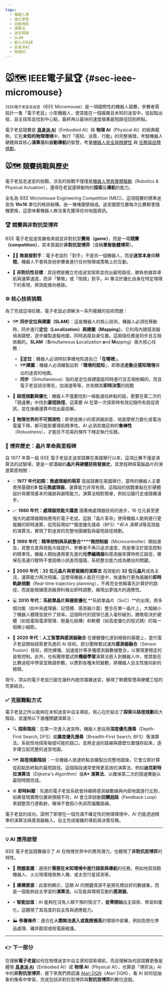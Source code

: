 ```yaml
---
tags:
  - 機器人學
  - 強化學習
  - 自動導航
  - 演算法
  - 迷宮探索
  - SLAM
  - 嵌入式系統
  - 具身派AI
  - 物理AI
---
```

# 🐭🗺️ IEEE電子鼠🏆 {#sec-ieee-micromouse}

`IEEE電子老鼠走迷宮`（IEEE Micromouse）是一項國際性的機器人競賽，參賽者需設計一隻「電子老鼠」小型機器人，使其能在一個複雜且未知的迷宮中，從起點出發，自主探索並找到中心點，最終再以最快的速度循著最短路徑回到終點。

電子老鼠競賽是 **[具身派 AI](08----embodied_ai.zh-hant)**（Embodied AI）與 **物理 AI**（Physical AI）的經典範例，它在**未知的物理環境**中，執行「感知、決策、行動」的完整循環，考驗機器人硬體與其核心**演算法**和**自動導航**的智慧，考量[機器人安全與穩健性](08-05-robot_safety_and_robustness.zh-hant) 與 [任務與目標規劃](08-06-robot_tasks_and_goals.zh-hant)。

## 🐭🗺️ 競賽挑戰與歷史

電子老鼠走迷宮的挑戰，涉及的挑戰不僅僅是[機器人學與實體驅動](08-01-robotics_and_physical_actuation.zh-hant)（Robotics & Physical Actuation），還得在老鼠邊移動時的**探索**及**導航**的能力。

全名為 IEEE Micromouse Engineering Competition (MEC)，這項競賽的標準迷宮為 **16x16** 單位的格狀結構，由一堵堵牆壁組成。迷宮牆壁位置每次比賽都會隨機更換，這意味著機器人無法事先獲得任何地圖資訊。

### 🏆 競賽與非對抗型博弈

IEEE 電子老鼠迷宮嚴格來說並非對抗型**賽局（game）**，而是一場**競賽（competition）**，其本質屬於**非對抗型博弈**（或稱**單智能體博弈**）。

- 🙅‍♂️ **無直接對手**：電子老鼠的「對手」不是另一個機器人，而是**迷宮本身**與**時間**。機器人不會與其他參賽者進行任何物理或策略上的互動。
    
- 🏁 **非對抗性目標**：其目標是獨立完成迷宮探索並找出最短路徑，勝負依據其導航與運算速度，而非「擊敗」或「阻撓」對手。AI 專注於優化自身在特定環境下的表現，將效能推向極致。
    

### ⚙️ 核心技術挑戰

為了完成這項任務，電子老鼠必須解決一系列複雜的技術問題：

- 🗺️ **同步定位與建圖（SLAM）**：這是機器人的核心技術。機器人必須在移動時，同步進行**定位（Localization）與建圖（Mapping）**。它利用內建感測器偵測牆壁，逐步繪製虛擬地圖，同時追蹤自身位置。這兩個任務是同步且互相依賴的。**SLAM**（**S**imultaneous **L**ocalization **a**nd **M**apping）兩大核心任務：
	- 📍**定位**：機器人必須時刻準確地知道自己「**在哪裡**」。
	- 🗺️**建圖**：機器人必須繪製出對「**環境的認知**」，即靠邊**走動**邊**感知環境**得出的迷宮的地圖。
	- **同步**（Simultaneous）指的是定位與建圖是同時進行且互相依賴的，而且電子老鼠該往哪去，加減速等等，亦突顯其**即時決策**的挑戰
    
- 🧭 **路徑規劃與優化**：機器人不僅要找到一條能通往終點的路，更要在第二次的「競速賽」中找到**最短路徑**。這需要 AI 在第一次探索時有效記錄所有路徑資訊，並在後續運算中找出最佳解。
    
- 🎢 **物理世界的不可預測性**：即使是微小的感測器誤差、地面摩擦力變化或電池電量下降，都可能影響導航精準性。AI 必須具備足夠的**魯棒性**（Robustness），才能在不完美的條件下穩定執行任務。
    

### 📜 博弈歷史：晶片革命與里程碑

自 1977 年第一屆 IEEE 電子老鼠走迷宮競賽在美國舉行以來，這項比賽不僅是演算法的試驗場，更是一部濃縮的**晶片與硬體技術發展史**。其里程碑與電腦晶片的演進緊密相關：

- 💡 **1977 年代初期：微處理器的萌芽** 首屆競賽在美國舉行，當時的機器人主要使用基礎的**8 位元微處理器**，運算能力非常有限。這階段的挑戰重點在於硬體設計與實現基本的循跡與避障能力，演算法相對簡單，例如沿牆行走或隨機漫步。
    
- 📈 **1980 年代：處理器效能大躍進** 隨著微處理器技術的進步，16 位元甚至更強大的處理器開始應用於電子老鼠。這股「晶片革命」使得機器人能夠進行更複雜的即時運算，從而採用如**廣度優先搜尋（BFS）**和 **A* 演算法**等高效能的演算法，實現了對迷宮的完整地圖繪製與最短路徑規劃。
    
- 🧩 **1990 年代：精準控制與系統整合****微控制器**（Microcontroller）開始普及，其整合度與效能大幅提升。參賽者不再只追求速度，而是專注於提高控制的精準性。機器人開始運用更先進的**光學編碼器**和感測器來實時修正路徑，確保在高速行駛時不會因微小誤差而撞牆，系統整合能力成為勝出的關鍵。
    
- 🚀 **2000 年代：32 位元晶片與更複雜的演算法** 高效能的 **32 位元晶片**成為主流，運算能力再次飛躍。這使得機器人能在行進中，快速執行更為複雜的**即時軌跡規劃**（Real-time trajectory planning），不再完全依賴事先計算好的路徑，而是能根據感測器資料做出即時調整，展現出更強大的適應性。
    
- 💻 **2010 年代：系統單晶片與極致優化** **系統單晶片（SoC）**的出現，將多個功能（如中央處理器、記憶體、感測器介面）整合在單一晶片上，大幅縮小了機器人體積並提升了效率。這個時代的競爭已進入毫秒級別，勝敗取決於硬體（如低電阻電源管理、輕量化結構）和軟體（如高度優化的程式碼）的每一個微小細節。
    
- 🧠 **2020 年代：人工智慧與感測器融合** 在硬體優化達到極致的基礎上，當代電子老鼠開始探索更先進的 AI 技術。部分團隊嘗試運用**感測器融合**（Sensor Fusion）技術，將陀螺儀、加速度計等多種感測器數據整合，以實現更穩定的姿態控制。此外，也有團隊嘗試將**機器學習**演算法嵌入到機器人中，使其能在比賽過程中學習並微調參數，以應對各種未知變數，將機器人自主性推向新的極限。
    

現今，頂尖的電子老鼠已能在幾秒內跑完複雜迷宮，展現了軟體智慧與硬體工程的完美結合。

### ✅ 克服難點方式

電子老鼠之所以能夠在未知迷宮中自主導航，核心在於結合了**探索**與**路徑規劃**兩大階段，並運用以下幾種關鍵演算法：

- 🔍 **探索階段**：在第一次進入迷宮時，機器人會採用**深度優先搜尋**（Depth-First Search, DFS）或**廣度優先搜尋**（Breadth-First Search, BFS）等演算法，系統性地探索每個可能的路口，並將走過的路線與牆壁位置儲存起來，逐步建立起完整的迷宮地圖。
    
- 🗺️ **路徑規劃階段**：一旦機器人抵達終點並繪製出完整地圖後，它會立即計算從起點到終點的最短路徑。這個階段通常使用更高效的演算法，例如**迪克斯特拉演算法**（Dijkstra's Algorithm）或**A* 演算法**，以確保第二次的競速賽能以最短時間完成。
    
- ⚙️ **即時糾錯**：先進的電子老鼠系統會持續將感測器數據與內部地圖進行比對。如果發現實際位置與預期不符，AI 會立即啟動**回饋迴路**（Feedback Loop）來調整其行進軌跡，確保不會因小失誤而偏離路線。
    

電子老鼠的成功，證明了即使在一個充滿不確定性的物理環境中，AI 仍能透過精準的演算法與感測器輸入，自主完成複雜的導航與決策任務。

***

### 💡 AI 應用啟發

IEEE 電子老鼠競賽展示了 AI 在物理世界中的應用潛力，也體現了**非對抗型博弈**的特性。

- 🎯 **問題意識**：適用於**需要在未知環境中進行探索與導航**的任務，例如地質探勘機器人、火災現場搜救無人機、或太空行星探測車。
    
- 🔧 **建構資源**：此案例顯示，這類 AI 的關鍵資源不是預先標註好的數據集，而是一個能夠自主學習的**演算法**，以及能與環境互動的**感測器**。
    
- ⚡ **智能加值**：AI 能夠在沒有人類干預的情況下，**從零開始**自主探索、學習和優化，這體現了其高度的自主性與適應能力。
    
- 🏭 **佈署條件**：適合在**人類無法進入或風險極高**的環境中部署，例如危險化學品處理、礦井勘探或核電廠維護。
    

***

### 👉 下一部分

在理解**電子老鼠**如何在物理迷宮中自主感知探索導航，而且理解為何該競賽更像是體現 **[具身派 AI](08----embodied_ai.zh-hant)**（Embodied AI）或 **物理 AI**（Physical AI），也算是「博弈派」AI 中的**非對抗型博弈**，接下來我們將認識 [Atari DQN](07-02-atari_dqn.zh-hant.md)（Atari DQN），看 AI 如何從抽象的像素中學習，完成包括非對抗型博弈與**對抗型博弈**的數位遊戲。